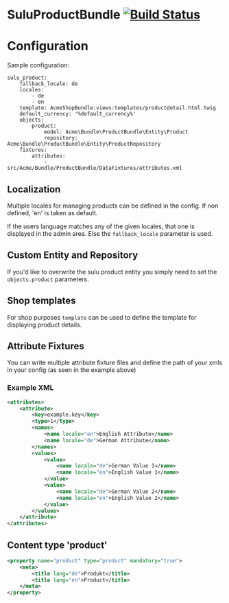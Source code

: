 SuluProductBundle [![Build Status](https://travis-ci.org/sulu/SuluProductBundle.svg?branch=develop)](https://travis-ci.org/sulu/SuluProductBundle)
=================

# Configuration

Sample configuration:

```
sulu_product:
    fallback_locale: de
    locales:
        - de
        - en
    template: AcmeShopBundle:views:templates/productdetail.html.twig
    default_currency: '%default_currency%'
    objects:
        product:
            model: Acme\Bundle\ProductBundle\Entity\Product
            repository: Acme\Bundle\ProductBundle\Entity\ProductRepository
    fixtures:
        attributes:
            - src/Acme/Bundle/ProductBundle/DataFixtures/attributes.xml
```

## Localization

Multiple locales for managing products can be defined in the config. 
If non defined, 'en' is taken as default.

If the users language matches any of the given locales, that one is displayed in the admin area.
Else the `fallback_locale` parameter is used.

## Custom Entity and Repository

If you'd like to overwrite the sulu product entity you simply need to set the
`objects.product` parameters.

## Shop templates

For shop purposes `template` can be used to define the template for displaying
product details.

## Attribute Fixtures

You can write multiple attribute fixture files and define the path of your xmls in your config (as seen in the example above)

### Example XML

```xml
<attributes>
    <attribute>
        <key>example.key</key>
        <type>1</type>
        <names>
            <name locale="en">English Attribute</name>
            <name locale="de">German Attribute</name>
        </names>
        <values>
            <value>
                <name locale="de">German Value 1</name>
                <name locale="en">English Value 1</name>
            </value>
            <value>
                <name locale="de">German Value 2</name>
                <name locale="en">English Value 2</name>
            </value>
        </values>
    </attribute>
</attributes>

```

## Content type 'product'

```xml
<property name="product" type="product" mandatory="true">
    <meta>
        <title lang="de">Produkt</title>
        <title lang="en">Product</title>
    </meta>
</property>
```
